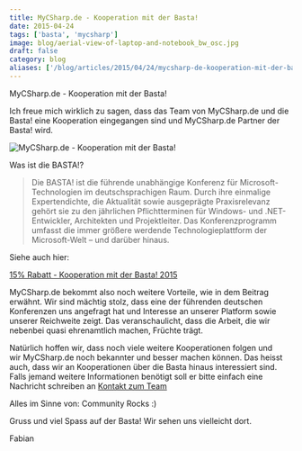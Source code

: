 ```yaml
---
title: MyCSharp.de - Kooperation mit der Basta!
date: 2015-04-24
tags: ['basta', 'mycsharp']
image: blog/aerial-view-of-laptop-and-notebook_bw_osc.jpg
draft: false
category: blog
aliases: ['/blog/articles/2015/04/24/mycsharp-de-kooperation-mit-der-basta/']
---
```


MyCSharp.de - Kooperation mit der Basta!

Ich freue mich wirklich zu sagen, dass das Team von MyCSharp.de und die Basta! eine Kooperation eingegangen sind und MyCSharp.de Partner der Basta! wird.

![MyCSharp.de - Kooperation mit der Basta!](https://offeringsolutionscdn.blob.core.windows.net/$web/img/articles/wp-content/uploads/2015/04/Basta-Banner.png)

Was ist die BASTA!?

> Die BASTA! ist die führende unabhängige Konferenz für Microsoft-Technologien im deutschsprachigen Raum. Durch ihre einmalige Expertendichte, die Aktualität sowie ausgeprägte Praxisrelevanz gehört sie zu den jährlichen Pflichtterminen für Windows- und .NET-Entwickler, Architekten und Projektleiter. Das Konferenzprogramm umfasst die immer größere werdende Technologieplattform der Microsoft-Welt – und darüber hinaus.

Siehe auch hier:

<a href="http://www.mycsharp.de/wbb2/thread.php?postid=3771978" target="_blank">15% Rabatt - Kooperation mit der Basta! 2015</a>

MyCSharp.de bekommt also noch weitere Vorteile, wie in dem Beitrag erwähnt. Wir sind mächtig stolz, dass eine der führenden deutschen Konferenzen uns angefragt hat und Interesse an unserer Platform sowie unserer Reichweite zeigt. Das veranschaulicht, dass die Arbeit, die wir nebenbei quasi ehrenamtlich machen, Früchte trägt.

Natürlich hoffen wir, dass noch viele weitere Kooperationen folgen und wir MyCSharp.de noch bekannter und besser machen können. Das heisst auch, dass wir an Kooperationen über die Basta hinaus interessiert sind. Falls jemand weitere Informationen benötigt soll er bitte einfach eine Nachricht schreiben an [Kontakt zum Team](http://www.mycsharp.de/wbb2/thread.php?threadid=88787)

Alles im Sinne von: Community Rocks :)

Gruss und viel Spass auf der Basta! Wir sehen uns vielleicht dort.

Fabian
